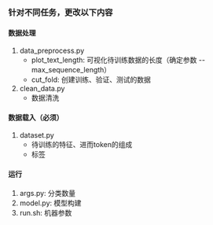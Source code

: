 ### 针对不同任务，更改以下内容
#### 数据处理 
1. data_preprocess.py
   *  plot_text_length: 可视化待训练数据的长度（确定参数 -- max_sequence_length）
   *  cut_fold: 创建训练、验证、测试的数据
2. clean_data.py
   * 数据清洗

#### **数据载入**（必须）
1. dataset.py
    * 待训练的特征、进而token的组成
    * 标签

#### 运行
1. args.py: 分类数量
2. model.py: 模型构建
3. run.sh: 机器参数

